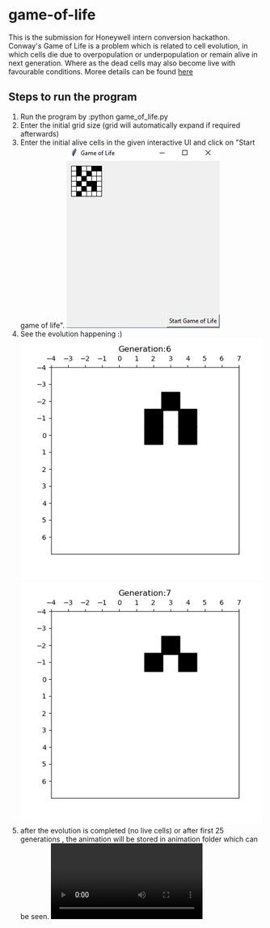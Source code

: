 # game-of-life

This is the submission for Honeywell intern conversion hackathon. 
Conway's Game of Life is a problem which is related to cell evolution, in which cells die due to overpopulation or underpopulation or remain alive in next generation. Where as the dead cells may also become live with favourable conditions. Moree details can be found [here](https://en.wikipedia.org/wiki/Conway%27s_Game_of_Life)

## Steps to run the program
1. Run the program by :python game_of_life.py
2. Enter the initial grid size (grid will automatically expand if required afterwards)
3. Enter the initial alive cells in the given interactive UI and click on "Start game of life".
![alt text](https://github.com/yuvrajdalia/game-of-life/blob/master/images/initialize.PNG)
4. See the evolution happening :)
![alt text](https://github.com/yuvrajdalia/game-of-life/blob/master/animation/generation_6.png)
![alt text](https://github.com/yuvrajdalia/game-of-life/blob/master/animation/generation_7.png)
5. after the evolution is completed (no live cells) or after first 25 generations , the animation will be stored in animation folder which can be seen.
![alt text](https://github.com/yuvrajdalia/game-of-life/blob/master/animation/mygeneratedvideo.avi)
